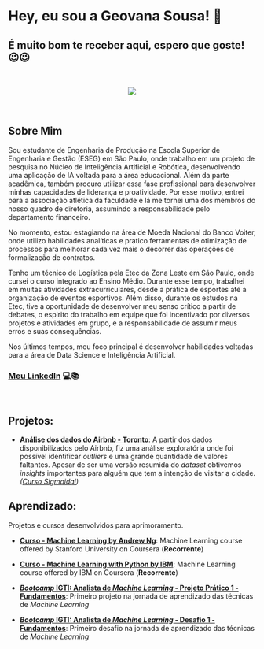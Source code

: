 # Hey, eu sou a Geovana Sousa! 👋

## É muito bom te receber aqui, espero que goste! 😉😉

<br />

<p align="center">
  <img src="https://i.imgur.com/XBPbfSs.png" >
</p>

<br />

## Sobre Mim

Sou estudante de Engenharia de Produção na Escola Superior de Engenharia e Gestão (ESEG) em São Paulo, onde trabalho em um projeto de pesquisa no Núcleo de Inteligência Artificial e Robótica, desenvolvendo uma aplicação de IA voltada para a área educacional. Além da parte acadêmica, também procuro utilizar essa fase profissional para desenvolver minhas capacidades de liderança e proatividade. Por esse motivo, entrei para a associação atlética da faculdade e lá me tornei uma dos membros do nosso quadro de diretoria, assumindo a responsabilidade pelo departamento financeiro.

No momento, estou estagiando na área de Moeda Nacional do Banco Voiter, onde utilizo habilidades analíticas e pratico ferramentas de otimização de processos para melhorar cada vez mais o decorrer das operações de formalização de contratos.

Tenho um técnico de Logística pela Etec da Zona Leste em São Paulo, onde cursei o curso integrado ao Ensino Médio. Durante esse tempo, trabalhei em muitas atividades extracurriculares, desde a prática de esportes até a organização de eventos esportivos. Além disso, durante os estudos na Etec, tive a oportunidade de desenvolver meu senso crítico a partir de debates, o espirito do trabalho em equipe que foi incentivado por diversos projetos e atividades em grupo, e a responsabilidade de assumir meus erros e suas consequências.

Nos últimos tempos, meu foco principal é desenvolver habilidades voltadas para a área de Data Science e Inteligência Artificial.


### **[Meu LinkedIn](www.linkedin.com/in/geovana-sousaL)**  :computer::books:

<br />

## Projetos:

* **[Análise dos dados do Airbnb - Toronto](https://github.com/GeovanaSLima/GeovanaSLima/blob/main/An%C3%A1lise_dos_dados_Airbnb_Toronto.ipynb)**: 
A partir dos dados disponibilizados pelo Airbnb, fiz uma análise exploratória onde foi possível identificar *outliers* e uma grande quantidade de valores faltantes. Apesar de ser uma versão resumida do *dataset* obtivemos *insights* importantes para alguém que tem a intenção de visitar a cidade. *([Curso Sigmoidal](https://sigmoidal.ai/))*

## Aprendizado:
Projetos e cursos desenvolvidos para aprimoramento.

* **[Curso - Machine Learning by Andrew Ng](https://github.com/GeovanaSLima/Machine_Learning_Stanford)**:
Machine Learning course offered by Stanford University on Coursera (**Recorrente**)

* **[Curso - Machine Learning with Python by IBM](https://github.com/GeovanaSLima/Machine_Learning_with_Python_IBM)**:
Machine Learning course offered by IBM on Coursera (**Recorrente**)

* **[*Bootcamp* IGTI: Analista de *Machine Learning* - Projeto Prático 1 - Fundamentos](https://github.com/GeovanaSLima/GeovanaSLima/blob/main/IGTI_Trabalho_pr%C3%A1tico_1.ipynb)**:
Primeiro projeto na jornada de aprendizado das técnicas de *Machine Learning*

* **[*Bootcamp* IGTI: Analista de *Machine Learning* - Desafio 1 - Fundamentos](https://github.com/GeovanaSLima/GeovanaSLima/blob/main/IGTI_Desafio_1.ipynb)**: Primeiro desafio na jornada de aprendizado das técnicas de *Machine Learning*

